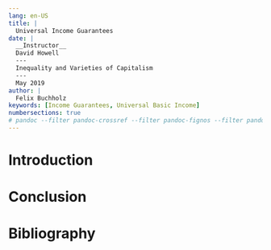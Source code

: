 ```yaml
---
lang: en-US
title: | 
  Universal Income Guarantees
date: |
  __Instructor__  
  David Howell  
  ---  
  Inequality and Varieties of Capitalism
  ---  
  May 2019
author: |
  Felix Buchholz  
keywords: [Income Guarantees, Universal Basic Income]
numbersections: true
# pandoc --filter pandoc-crossref --filter pandoc-fignos --filter pandoc-citeproc --template=template.latex --bibliography=voc_paper.bib --toc -V documentclass=scrreprt --variable classoption=twocolumn --variable papersize=letter -s voc_paper.md -o voc_paper.pdf 
---
```


# Introduction

# Conclusion

# Bibliography
